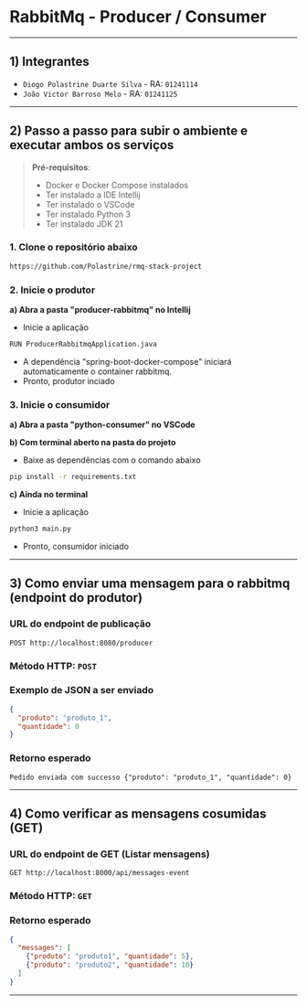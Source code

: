 # RabbitMq - Producer / Consumer

---

## 1) Integrantes

* `Diogo Polastrine Duarte Silva` - RA: `01241114`
* `João Victor Barroso Melo` - RA: `01241125`

---

## 2) Passo a passo para subir o ambiente e executar ambos os serviços

> **Pré-requisitos**:
>
> * Docker e Docker Compose instalados
> * Ter instalado a IDE Intellij
> * Ter instalado o VSCode
> * Ter instalado Python 3
> * Ter instalado JDK 21

### 1. Clone o repositório abaixo

```bash
https://github.com/Polastrine/rmq-stack-project
```
### 2. Inicie o produtor

**a) Abra a pasta "producer-rabbitmq" no Intellij**
- Inicie a aplicação

```bash
RUN ProducerRabbitmqApplication.java
```
- A dependência "spring-boot-docker-compose" iniciará automaticamente o container rabbitmq.
- Pronto, produtor inciado

### 3. Inicie o consumidor

**a) Abra a pasta "python-consumer" no VSCode**

**b) Com terminal aberto na pasta do projeto**
- Baixe as dependências com o comando abaixo
```bash
pip install -r requirements.txt
```
**c) Ainda no terminal**
- Inicie a aplicação
```bash
python3 main.py
```
- Pronto, consumidor iniciado

---


## 3) Como enviar uma mensagem para o rabbitmq (endpoint do produtor)

### URL do endpoint de publicação

```
POST http://localhost:8080/producer
```

### Método HTTP: `POST`

### Exemplo de JSON a ser enviado

```json
{
  "produto": "produto_1",
  "quantidade": 0
}
```

### Retorno esperado
```string
Pedido enviada com successo {"produto": "produto_1", "quantidade": 0}
```

---

## 4) Como verificar as mensagens cosumidas (GET)

### URL do endpoint de GET (Listar mensagens)

```
GET http://localhost:8000/api/messages-event
```

### Método HTTP: `GET`

### Retorno esperado
```json
{
  "messages": [
    {"produto": "produto1", "quantidade": 5},
    {"produto": "produto2", "quantidade": 10}
  ]
}
```
---
